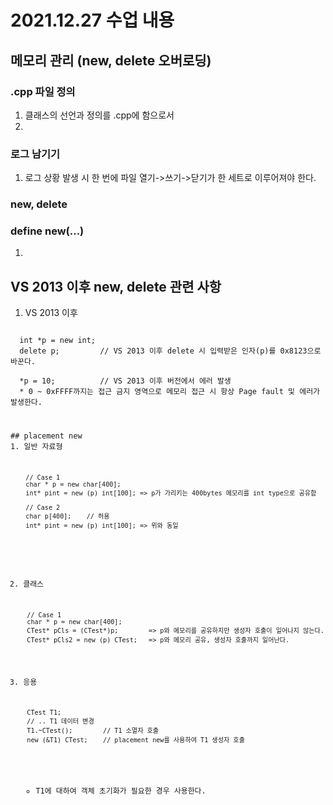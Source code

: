# 2021.12.27 수업 내용
## 메모리 관리 (new, delete 오버로딩)
### .cpp 파일 정의
1. 클래스의 선언과 정의를 .cpp에 함으로서
2. 
### 로그 남기기
1. 로그 상황 발생 시 한 번에 파일 열기->쓰기->닫기가 한 세트로 이루어져야 한다.
### new, delete

### define new(...)
1. 

## VS 2013 이후 new, delete 관련 사항 
1. VS 2013 이후
  <pre><code>
  int *p = new int;
  delete p;         // VS 2013 이후 delete 시 입력받은 인자(p)를 0x8123으로 바꾼다.
  
  *p = 10;          // VS 2013 이후 버전에서 에러 발생
  * 0 ~ 0xFFFF까지는 접근 금지 영역으로 메모리 접근 시 항상 Page fault 및 에러가 발생한다.
  </coede><pre>
  
## placement new
1. 일반 자료형
    <pre><code>
    // Case 1
    char * p = new char[400];
    int* pint = new (p) int[100]; => p가 가리키는 400bytes 메모리를 int type으로 공유함
    
    // Case 2
    char p[400];    // 허용
    int* pint = new (p) int[100]; => 위와 동일
    </code></pre>
2. 클래스
    <pre><code>
    // Case 1
    char * p = new char[400];
    CTest* pCls = (CTest*)p;        => p와 메모리를 공유하지만 생성자 호출이 일어나지 않는다.
    CTest* pCls2 = new (p) CTest;   => p와 메모리 공유, 생성자 호출까지 일어난다.
    </code></pre>
3. 응용
    <pre><code>
    CTest T1;
    // .. T1 데이터 변경
    T1.~CTest();        // T1 소멸자 호출
    new (&T1) CTest;    // placement new를 사용하여 T1 생성자 호출
    </code></pre>
    * T1에 대하여 객체 초기화가 필요한 경우 사용한다.
